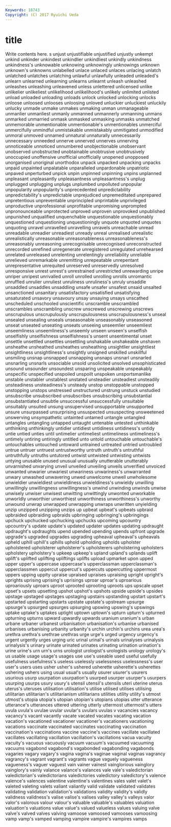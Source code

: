 ```yaml
---
Keywords: 18743 
Copyright: (C) 2017 Ryuichi Ueda
---
```


# title

Write contents here.
s unjust unjustifiable
unjustified unjustly unkempt unkind unkinder unkindest unkindlier unkindliest unkindly unkindness
unkindness's unknowable unknowing unknowingly unknowings unknown unknown's unknowns unlabelled unlace
unlaced unlaces unlacing unlatch unlatched unlatches unlatching unlawful unlawfully unleaded
unleaded's unlearn unlearned unlearning unlearns unlearnt unleash unleashed unleashes unleashing
unleavened unless unlettered unlicensed unlike unlikelier unlikeliest unlikelihood unlikelihood's unlikely
unlimited unlisted unload unloaded unloading unloads unlock unlocked unlocking unlocks
unloose unloosed unlooses unloosing unloved unluckier unluckiest unluckily unlucky unmade
unmake unmakes unmaking unman unmanageable unmanlier unmanliest unmanly unmanned unmannerly
unmanning unmans unmarked unmarried unmask unmasked unmasking unmasks unmatched unmemorable
unmentionable unmentionable's unmentionables unmerciful unmercifully unmindful unmistakable unmistakably unmitigated unmodified
unmoral unmoved unnamed unnatural unnaturally unnecessarily unnecessary unneeded unnerve unnerved
unnerves unnerving unnoticeable unnoticed unnumbered unobjectionable unobservant unobserved unobstructed unobtainable
unobtrusive unobtrusively unoccupied unoffensive unofficial unofficially unopened unopposed unorganised unoriginal
unorthodox unpack unpacked unpacking unpacks unpaid unpainted unpalatable unparalleled unpardonable
unpatriotic unpaved unperturbed unpick unpin unpinned unpinning unpins unplanned unpleasant
unpleasantly unpleasantness unpleasantness's unplug unplugged unplugging unplugs unplumbed unpolluted unpopular
unpopularity unpopularity's unprecedented unpredictability unpredictability's unpredictable unprejudiced unpremeditated unprepared unpretentious
unpreventable unprincipled unprintable unprivileged unproductive unprofessional unprofitable unpromising unprompted unpronounceable
unprotected unproved unproven unprovoked unpublished unpunished unqualified unquenchable unquestionable unquestionably
unquestioned unquestioning unquestioningly unquote unquoted unquotes unquoting unravel unravelled unravelling
unravels unreachable unread unreadable unreadier unreadiest unready unreal unrealised unrealistic
unrealistically unreasonable unreasonableness unreasonableness's unreasonably unreasoning unrecognisable unrecognised unreconstructed unrecorded
unrefined unregenerate unregistered unregulated unrehearsed unrelated unreleased unrelenting unrelentingly unreliability
unreliable unrelieved unremarkable unremitting unrepeatable unrepentant unrepresentative unrequited unreserved unreservedly
unresolved unresponsive unrest unrest's unrestrained unrestricted unrewarding unripe unriper unripest
unrivalled unroll unrolled unrolling unrolls unromantic unruffled unrulier unruliest unruliness
unruliness's unruly unsaddle unsaddled unsaddles unsaddling unsafe unsafer unsafest unsaid
unsalted unsanctioned unsanitary unsatisfactory unsatisfied unsatisfying unsaturated unsavory unsavoury unsay
unsaying unsays unscathed unscheduled unschooled unscientific unscramble unscrambled unscrambles unscrambling
unscrew unscrewed unscrewing unscrews unscrupulous unscrupulously unscrupulousness unscrupulousness's unseal unsealed
unsealing unseals unseasonable unseasonably unseasoned unseat unseated unseating unseats unseeing
unseemlier unseemliest unseemliness unseemliness's unseemly unseen unseen's unselfish unselfishly unselfishness
unselfishness's unsent unsentimental unset unsettle unsettled unsettles unsettling unshakable unshakeable
unshaven unsheathe unsheathed unsheathes unsheathing unsightlier unsightliest unsightliness unsightliness's unsightly
unsigned unskilled unskillful unsmiling unsnap unsnapped unsnapping unsnaps unsnarl unsnarled
unsnarling unsnarls unsociable unsold unsolicited unsolved unsophisticated unsound unsounder unsoundest
unsparing unspeakable unspeakably unspecific unspecified unspoiled unspoilt unspoken unsportsmanlike unstable
unstabler unstablest unstated unsteadier unsteadiest unsteadily unsteadiness unsteadiness's unsteady unstop
unstoppable unstopped unstopping unstops unstressed unstructured unstrung unstuck unstudied unsubscribe
unsubscribed unsubscribes unsubscribing unsubstantial unsubstantiated unsubtle unsuccessful unsuccessfully unsuitable unsuitably
unsuited unsung unsupervised unsupportable unsupported unsure unsurpassed unsurprising unsuspected unsuspecting
unsweetened unswerving unsympathetic untainted untamed untangle untangled untangles untangling untapped
untaught untenable untested unthinkable unthinking unthinkingly untidier untidiest untidiness untidiness's
untidy untie untied unties until untimelier untimeliest untimeliness untimeliness's untimely
untiring untiringly untitled unto untold untouchable untouchable's untouchables untouched untoward
untrained untreated untried untroubled untrue untruer untruest untrustworthy untruth untruth's
untruthful untruthfully untruths untutored untwist untwisted untwisting untwists untying unusable
unused unusual unusually unutterable unutterably unvarnished unvarying unveil unveiled unveiling
unveils unverified unvoiced unwanted unwarier unwariest unwariness unwariness's unwarranted unwary
unwashed unwavering unwed unwelcome unwell unwholesome unwieldier unwieldiest unwieldiness unwieldiness's
unwieldy unwilling unwillingly unwillingness unwillingness's unwind unwinding unwinds unwise unwisely
unwiser unwisest unwitting unwittingly unwonted unworkable unworldly unworthier unworthiest unworthiness
unworthiness's unworthy unwound unwrap unwrapped unwrapping unwraps unwritten unyielding unzip
unzipped unzipping unzips up upbeat upbeat's upbeats upbraid upbraided upbraiding
upbraids upbringing upbringing's upbringings upchuck upchucked upchucking upchucks upcoming upcountry
upcountry's update update's updated updater updates updating updraught updraught's updraughts
upend upended upending upends upfront upgrade upgrade's upgraded upgrades upgrading
upheaval upheaval's upheavals upheld uphill uphill's uphills uphold upholding upholds
upholster upholstered upholsterer upholsterer's upholsterers upholstering upholsters upholstery upholstery's upkeep
upkeep's upland upland's uplands uplift uplift's uplifted uplifting upliftings uplifts
upload upmarket upon upped upper upper's uppercase uppercase's upperclassman upperclassman's
upperclassmen uppercut uppercut's uppercuts uppercutting uppermost uppers upping uppity upraise
upraised upraises upraising upright upright's uprights uprising uprising's uprisings uproar
uproar's uproarious uproariously uproars uproot uprooted uprooting uproots ups upscale
upset upset's upsets upsetting upshot upshot's upshots upside upside's upsides
upstage upstaged upstages upstaging upstairs upstanding upstart upstart's upstarted upstarting
upstarts upstate upstate's upstream upsurge upsurge's upsurged upsurges upsurging upswing
upswing's upswings uptake uptake's uptakes uptight uptown uptown's upturn upturn's
upturned upturning upturns upward upwardly upwards uranium uranium's urban urbane
urbaner urbanest urbanisation urbanisation's urbanise urbanised urbanises urbanising urbanity urbanity's
urchin urchin's urchins urea urea's urethra urethra's urethrae urethras urge
urge's urged urgency urgency's urgent urgently urges urging uric urinal
urinal's urinals urinalyses urinalysis urinalysis's urinary urinate urinated urinates urinating
urination urination's urine urine's urn urn's urns urologist urologist's urologists
urology urology's us usable usage usage's usages use use's useable
used useful usefully usefulness usefulness's useless uselessly uselessness uselessness's user
user's users uses usher usher's ushered usherette usherette's usherettes ushering
ushers using usual usual's usually usurer usurer's usurers usurious usurp
usurpation usurpation's usurped usurper usurper's usurpers usurping usurps usury usury's
utensil utensil's utensils uteri uterine uterus uterus's uteruses utilisation utilisation's
utilise utilised utilises utilising utilitarian utilitarian's utilitarianism utilitarians utilities utility
utility's utmost utmost's utopia utopia's utopian utopian's utopians utopias utter
utterance utterance's utterances uttered uttering utterly uttermost uttermost's utters uvula
uvula's uvulae uvular uvular's uvulars uvulas v vacancies vacancy vacancy's
vacant vacantly vacate vacated vacates vacating vacation vacation's vacationed vacationer
vacationer's vacationers vacationing vacations vaccinate vaccinated vaccinates vaccinating vaccination vaccination's
vaccinations vaccine vaccine's vaccines vacillate vacillated vacillates vacillating vacillation vacillation's
vacillations vacua vacuity vacuity's vacuous vacuously vacuum vacuum's vacuumed vacuuming
vacuums vagabond vagabond's vagabonded vagabonding vagabonds vagaries vagary vagary's vagina
vagina's vaginae vaginal vaginas vagrancy vagrancy's vagrant vagrant's vagrants vague
vaguely vagueness vagueness's vaguer vaguest vain vainer vainest vainglorious vainglory
vainglory's vainly valance valance's valances vale vale's valedictorian valedictorian's valedictorians
valedictories valedictory valedictory's valence valence's valences valentine valentine's valentines vales
valet valet's valeted valeting valets valiant valiantly valid validate validated
validates validating validation validation's validations validity validity's validly validness validness's
valise valise's valises valley valley's valleys valor valor's valorous valour
valour's valuable valuable's valuables valuation valuation's valuations value value's valued
valueless values valuing valve valve's valved valves valving vamoose vamoosed
vamooses vamoosing vamp vamp's vamped vamping vampire vampire's vampires vamps

